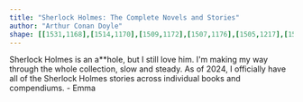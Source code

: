 ```yaml
---
title: "Sherlock Holmes: The Complete Novels and Stories"
author: "Arthur Conan Doyle"
shape: [[1531,1168],[1514,1170],[1509,1172],[1507,1176],[1505,1217],[1501,1247],[1500,1296],[1497,1316],[1496,1354],[1491,1425],[1491,1457],[1489,1466],[1489,1477],[1491,1483],[1498,1487],[1529,1486],[1547,1488],[1587,1485],[1605,1480],[1629,1476],[1654,1468],[1666,1467],[1672,1464],[1675,1460],[1677,1431],[1683,1402],[1684,1390],[1687,1380],[1689,1350],[1692,1332],[1696,1276],[1699,1254],[1701,1195],[1703,1188],[1703,1176],[1702,1172],[1691,1169],[1662,1169],[1643,1171],[1565,1171],[1544,1168]]
---
```

Sherlock Holmes is an a**hole, but I still love him.  I'm making my way through the whole collection, slow and steady.  As of 2024, I officially have all of the Sherlock Holmes stories across individual books and compendiums. - Emma
